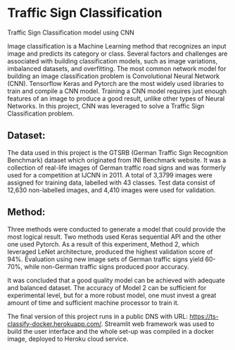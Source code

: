 # Traffic Sign Classification
Traffic Sign Classification model using CNN

Image classification is a Machine Learning method that recognizes an input image and predicts its category or class. Several factors and challenges are associated with building classification models, such as image variations, imbalanced datasets, and overfitting. The most common network model for building an image classification problem is Convolutional Neural Network (CNN). Tensorflow Keras and Pytorch are the most widely used libraries to train and compile a CNN model. Training a CNN model requires just enough features of an image to produce a good result, unlike other types of Neural Networks. In this project, CNN was leveraged to solve a Traffic Sign Classification problem.

## Dataset:
The data used in this project is the GTSRB (German Traffic Sign Recognition Benchmark) dataset which originated from INI Benchmark website. It was a collection of real-life images of German traffic road signs and was formerly used for a competition at IJCNN in 2011.
A total of 3,3799 images were assigned for training data, labelled with 43 classes. Test data consist of 12,630 non-labelled images, and 4,410 images were used for validation.

## Method:
Three methods were conducted to generate a model that could provide the most logical result. Two methods used Keras sequential API and the other one used Pytorch. As a result of this experiment, Method 2, which leveraged LeNet architecture, produced the highest validation score of 94%. Evaluation using new image sets of German traffic signs yield 60-70%, while non-German traffic signs produced poor accuracy. 

It was concluded that a good quality model can be achieved with adequate and balanced dataset. The accuracy of Model 2 can be sufficient for experimental level, but for a more robust model, one must invest a great amount of time and sufficient machine processor to train it.

The final version of this project runs in a public DNS with URL: https://ts-classify-docker.herokuapp.com/. Streamlit web framework was used to build the user interface and the whole set-up was compiled in a docker image, deployed to Heroku cloud service.


